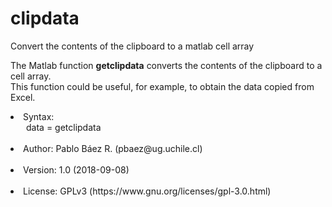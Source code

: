 # clipdata
Convert the contents of the clipboard to a matlab cell array

The Matlab function <b>getclipdata</b> converts the contents of the clipboard to a cell array.
<br>This function could be useful, for example, to obtain the data copied from Excel.

<li>Syntax:<br>
<span style="display:inline-block; width: 25px;"></span>data = getclipdata<br><br>  
<li> Author: Pablo Báez R. (pbaez@ug.uchile.cl)<br><br>
<li> Version: 1.0 (2018-09-08)<br><br>
<li> License: GPLv3 (https://www.gnu.org/licenses/gpl-3.0.html)

